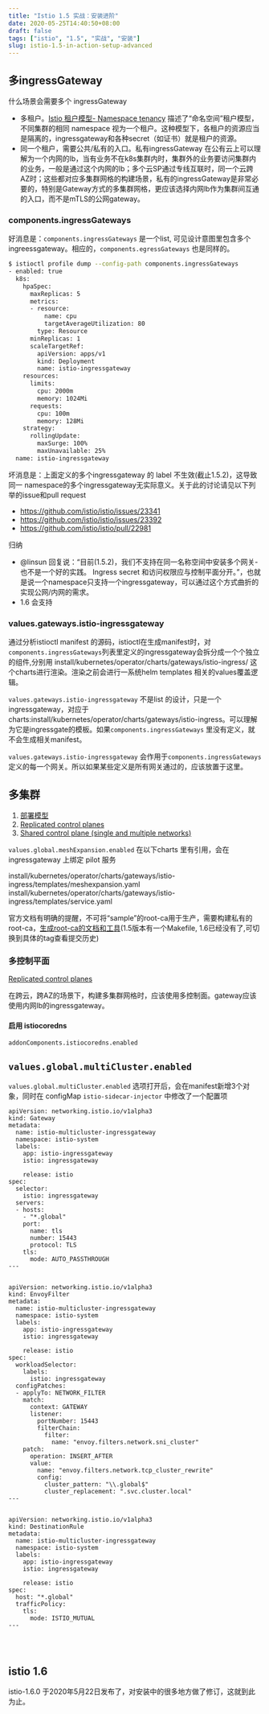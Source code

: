 ```yaml
---
title: "Istio 1.5 实战：安装进阶"
date: 2020-05-25T14:40:50+08:00
draft: false
tags: ["istio", "1.5", "实战", "安装"]
slug: istio-1.5-in-action-setup-advanced
---
```


## 多ingressGateway

什么场景会需要多个 ingressGateway

- 多租户。[Istio 租户模型- Namespace tenancy](https://istio.io/docs/ops/deployment/deployment-models/#namespace-tenancy) 描述了“命名空间”租户模型，不同集群的相同 namespace 视为一个租户。这种模型下，各租户的资源应当是隔离的，ingressgateway和各种secret（如证书）就是租户的资源。
- 同一个租户，需要公共/私有的入口。私有ingressGateway 在公有云上可以理解为一个内网的lb，当有业务不在k8s集群内时，集群外的业务要访问集群内的业务，一般是通过这个内网的lb；多个云SP通过专线互联时，同一个云跨AZ时；这些都对应多集群网格的构建场景，私有的ingressGateway是非常必要的，特别是Gateway方式的多集群网格，更应该选择内网lb作为集群间互通的入口，而不是mTLS的公网gateway。

### components.ingressGateways

好消息是：`components.ingressGateways` 是一个list, 可见设计意图里包含多个 ingreessgateway。相应的，`components.egressGateways` 也是同样的。

```sh
$ istioctl profile dump --config-path components.ingressGateways
- enabled: true
  k8s:
    hpaSpec:
      maxReplicas: 5
      metrics:
      - resource:
          name: cpu
          targetAverageUtilization: 80
        type: Resource
      minReplicas: 1
      scaleTargetRef:
        apiVersion: apps/v1
        kind: Deployment
        name: istio-ingressgateway
    resources:
      limits:
        cpu: 2000m
        memory: 1024Mi
      requests:
        cpu: 100m
        memory: 128Mi
    strategy:
      rollingUpdate:
        maxSurge: 100%
        maxUnavailable: 25%
  name: istio-ingressgateway
```

坏消息是：上面定义的多个ingressgateway 的 label 不生效(截止1.5.2)，这导致同一 namespace的多个ingressgateway无实际意义。关于此的讨论请见以下列举的issue和pull request

- https://github.com/istio/istio/issues/23341
- https://github.com/istio/istio/issues/23392
- https://github.com/istio/istio/pull/22981

归纳

- @linsun 回复说：“目前(1.5.2)，我们不支持在同一名称空间中安装多个网关-也不是一个好的实践。 Ingress secret 和访问权限应与控制平面分开。”，也就是说一个namespace只支持一个ingressgateway，可以通过这个方式曲折的实现公网/内网的需求。
- 1.6 会支持

### values.gateways.istio-ingressgateway

通过分析istioctl manifest 的源码，istioctl在生成manifest时，对`components.ingressGateways`列表里定义的ingressgateway会拆分成一个个独立的组件,分别用 install/kubernetes/operator/charts/gateways/istio-ingress/ 这个charts进行渲染。渲染之前会进行一系统helm templates 相关的values覆盖逻辑。

`values.gateways.istio-ingressgateway` 不是list 的设计，只是一个ingressgateway，对应于charts:install/kubernetes/operator/charts/gateways/istio-ingress。可以理解为它是ingressgate的模板。如果`components.ingressGateways` 里没有定义，就不会生成相关manifest。

`values.gateways.istio-ingressgateway` 会作用于`components.ingressGateways` 定义的每一个网关。所以如果某些定义是所有网关通过的，应该放置于这里。

## 多集群

1. [部署模型](https://istio.io/docs/ops/deployment/deployment-models)
1. [Replicated control planes](https://istio.io/docs/setup/install/multicluster/gateways/)
1. [Shared control plane (single and multiple networks)](https://istio.io/docs/setup/install/multicluster/shared/)

`values.global.meshExpansion.enabled` 在以下charts 里有引用，会在 ingressgateway 上绑定 pilot 服务

install/kubernetes/operator/charts/gateways/istio-ingress/templates/meshexpansion.yaml
install/kubernetes/operator/charts/gateways/istio-ingress/templates/service.yaml

官方文档有明确的提醒，不可将“sample”的root-ca用于生产，需要构建私有的root-ca，[生成root-ca的文档和工具](https://github.com/istio/istio/blob/master/samples/certs/README.md)(1.5版本有一个Makefile, 1.6已经没有了,可切换到具体的tag查看提交历史)

### 多控制平面

[Replicated control planes](https://istio.io/docs/setup/install/multicluster/gateways/)

在跨云，跨AZ的场景下，构建多集群网格时，应该使用多控制面。gateway应该使用内网lb的ingressgateway。

#### 启用 istiocoredns

`addonComponents.istiocoredns.enabled`

## `values.global.multiCluster.enabled`

`values.global.multiCluster.enabled` 选项打开后，会在manifest新增3个对象，同时在 configMap `istio-sidecar-injector` 中修改了一个配置项

```
apiVersion: networking.istio.io/v1alpha3
kind: Gateway
metadata:
  name: istio-multicluster-ingressgateway
  namespace: istio-system
  labels:
    app: istio-ingressgateway
    istio: ingressgateway
    
    release: istio
spec:
  selector:
    istio: ingressgateway
  servers:
  - hosts:
    - "*.global"
    port:
      name: tls
      number: 15443
      protocol: TLS
    tls:
      mode: AUTO_PASSTHROUGH
---


apiVersion: networking.istio.io/v1alpha3
kind: EnvoyFilter
metadata:
  name: istio-multicluster-ingressgateway
  namespace: istio-system
  labels:
    app: istio-ingressgateway
    istio: ingressgateway
    
    release: istio
spec:
  workloadSelector:
    labels:
      istio: ingressgateway
  configPatches:
  - applyTo: NETWORK_FILTER
    match:
      context: GATEWAY
      listener:
        portNumber: 15443
        filterChain:
          filter:
            name: "envoy.filters.network.sni_cluster"
    patch:
      operation: INSERT_AFTER
      value:
        name: "envoy.filters.network.tcp_cluster_rewrite"
        config:
          cluster_pattern: "\\.global$"
          cluster_replacement: ".svc.cluster.local"
---


apiVersion: networking.istio.io/v1alpha3
kind: DestinationRule
metadata:
  name: istio-multicluster-ingressgateway
  namespace: istio-system
  labels:
    app: istio-ingressgateway
    istio: ingressgateway
    
    release: istio
spec:
  host: "*.global"
  trafficPolicy:
    tls:
      mode: ISTIO_MUTUAL
---


          
```


## istio 1.6

istio-1.6.0 于2020年5月22日发布了，对安装中的很多地方做了修订，这就到此为止。
